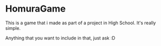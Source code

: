 # HomuraGame

This is a game that i made as part of a project in High School. It's really simple.

Anything that you want to include in that, just ask :D
